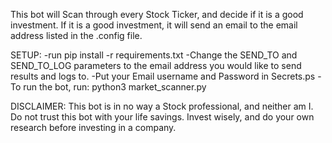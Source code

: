 This bot will Scan through every Stock Ticker, and decide if it is a good investment. If it is a good investment, it will send an email to the email address listed in the .config file.


SETUP:
	-run pip install -r requirements.txt
	-Change the SEND_TO and SEND_TO_LOG parameters to the email address you would like to send results and logs to.
	-Put your Email username and Password in Secrets.ps
	-To run the bot, run: python3 market_scanner.py



DISCLAIMER:
	This bot is in no way a Stock professional, and neither am I. Do not trust this bot with your life savings. Invest wisely, and do your own research before investing in a company.
